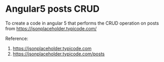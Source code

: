 # Angular5 posts CRUD
To create a code in angular 5 that performs the CRUD operation on posts from https://jsonplaceholder.typicode.com/

Reference:
1. https://jsonplaceholder.typicode.com
2. https://jsonplaceholder.typicode.com/posts

